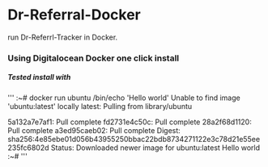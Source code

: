 # Dr-Referral-Docker
run Dr-Referrl-Tracker in Docker.

### Using Digitalocean Docker one click install
##### Tested install with 
'''
:~# docker run ubuntu /bin/echo 'Hello world'
Unable to find image 'ubuntu:latest' locally
latest: Pulling from library/ubuntu

5a132a7e7af1: Pull complete
fd2731e4c50c: Pull complete
28a2f68d1120: Pull complete
a3ed95caeb02: Pull complete
Digest: sha256:4e85ebe01d056b43955250bbac22bdb8734271122e3c78d21e55ee235fc6802d
Status: Downloaded newer image for ubuntu:latest
Hello world
:~#
'''
